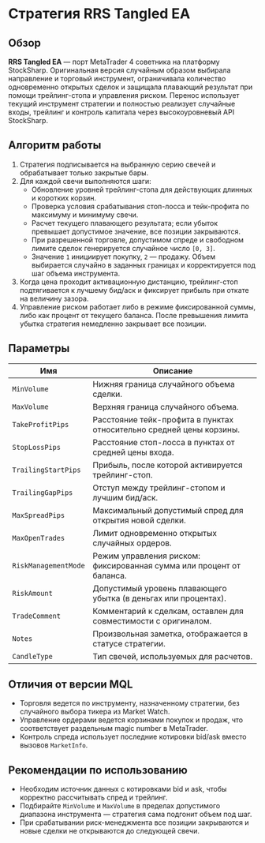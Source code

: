 # Стратегия RRS Tangled EA

## Обзор
**RRS Tangled EA** — порт MetaTrader 4 советника на платформу StockSharp. Оригинальная версия случайным образом выбирала направление и торговый инструмент, ограничивала количество одновременно открытых сделок и защищала плавающий результат при помощи трейлинг-стопа и управления риском. Перенос использует текущий инструмент стратегии и полностью реализует случайные входы, трейлинг и контроль капитала через высокоуровневый API StockSharp.

## Алгоритм работы
1. Стратегия подписывается на выбранную серию свечей и обрабатывает только закрытые бары.
2. Для каждой свечи выполняются шаги:
   - Обновление уровней трейлинг-стопа для действующих длинных и коротких корзин.
   - Проверка условия срабатывания стоп-лосса и тейк-профита по максимуму и минимуму свечи.
   - Расчет текущего плавающего результата; если убыток превышает допустимое значение, все позиции закрываются.
   - При разрешенной торговле, допустимом спреде и свободном лимите сделок генерируется случайное число `[0, 3]`.
   - Значение `1` инициирует покупку, `2` — продажу. Объем выбирается случайно в заданных границах и корректируется под шаг объема инструмента.
3. Когда цена проходит активационную дистанцию, трейлинг-стоп подтягивается к лучшему бид/аск и фиксирует прибыль при откате на величину зазора.
4. Управление риском работает либо в режиме фиксированной суммы, либо как процент от текущего баланса. После превышения лимита убытка стратегия немедленно закрывает все позиции.

## Параметры
| Имя | Описание |
|-----|----------|
| `MinVolume` | Нижняя граница случайного объема сделки. |
| `MaxVolume` | Верхняя граница случайного объема. |
| `TakeProfitPips` | Расстояние тейк-профита в пунктах относительно средней цены корзины. |
| `StopLossPips` | Расстояние стоп-лосса в пунктах от средней цены входа. |
| `TrailingStartPips` | Прибыль, после которой активируется трейлинг-стоп. |
| `TrailingGapPips` | Отступ между трейлинг-стопом и лучшим бид/аск. |
| `MaxSpreadPips` | Максимальный допустимый спред для открытия новой сделки. |
| `MaxOpenTrades` | Лимит одновременно открытых случайных ордеров. |
| `RiskManagementMode` | Режим управления риском: фиксированная сумма или процент от баланса. |
| `RiskAmount` | Допустимый уровень плавающего убытка (в деньгах или процентах). |
| `TradeComment` | Комментарий к сделкам, оставлен для совместимости с оригиналом. |
| `Notes` | Произвольная заметка, отображается в статусе стратегии. |
| `CandleType` | Тип свечей, используемых для расчетов. |

## Отличия от версии MQL
- Торговля ведется по инструменту, назначенному стратегии, без случайного выбора тикера из Market Watch.
- Управление ордерами ведется корзинами покупок и продаж, что соответствует раздельным magic number в MetaTrader.
- Контроль спреда использует последние котировки bid/ask вместо вызовов `MarketInfo`.

## Рекомендации по использованию
- Необходим источник данных с котировками bid и ask, чтобы корректно рассчитывать спред и трейлинг.
- Подбирайте `MinVolume` и `MaxVolume` в пределах допустимого диапазона инструмента — стратегия сама подгонит объем под шаг.
- При срабатывании риск-менеджмента все позиции закрываются и новые сделки не открываются до следующей свечи.
